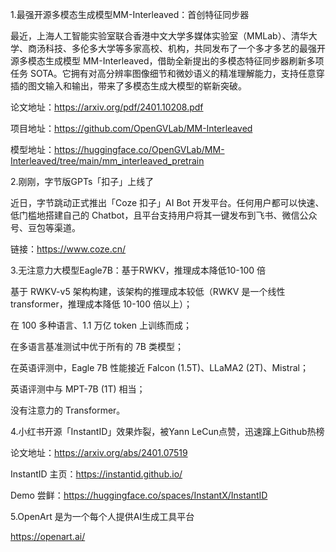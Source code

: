 1.最强开源多模态生成模型MM-Interleaved：首创特征同步器

最近，上海人工智能实验室联合香港中文大学多媒体实验室（MMLab）、清华大学、商汤科技、多伦多大学等多家高校、机构，共同发布了一个多才多艺的最强开源多模态生成模型 MM-Interleaved，借助全新提出的多模态特征同步器刷新多项任务 SOTA。它拥有对高分辨率图像细节和微妙语义的精准理解能力，支持任意穿插的图文输入和输出，带来了多模态生成大模型的崭新突破。

论文地址：https://arxiv.org/pdf/2401.10208.pdf

项目地址：https://github.com/OpenGVLab/MM-Interleaved

模型地址：https://huggingface.co/OpenGVLab/MM-Interleaved/tree/main/mm_interleaved_pretrain

2.刚刚，字节版GPTs「扣子」上线了

近日，字节跳动正式推出「Coze 扣子」AI Bot 开发平台。任何用户都可以快速、低门槛地搭建自己的 Chatbot，且平台支持用户将其一键发布到飞书、微信公众号、豆包等渠道。

链接：https://www.coze.cn/


3.无注意力大模型Eagle7B：基于RWKV，推理成本降低10-100 倍

基于 RWKV-v5 架构构建，该架构的推理成本较低（RWKV 是一个线性 transformer，推理成本降低 10-100 倍以上）；

在 100 多种语言、1.1 万亿 token 上训练而成；

在多语言基准测试中优于所有的 7B 类模型；

在英语评测中，Eagle 7B 性能接近 Falcon (1.5T)、LLaMA2 (2T)、Mistral；

英语评测中与 MPT-7B (1T) 相当；

没有注意力的 Transformer。

4.小红书开源「InstantID」效果炸裂，被Yann LeCun点赞，迅速蹿上Github热榜

论文地址：https://arxiv.org/abs/2401.07519

InstantID 主页：https://instantid.github.io/

Demo 尝鲜：https://huggingface.co/spaces/InstantX/InstantID

5.OpenArt 是为一个每个人提供AI生成工具平台

https://openart.ai/



